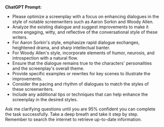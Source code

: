 **ChatGPT Prompt:**

- Please optimize a screenplay with a focus on enhancing dialogues in the style of notable screenwriters such as Aaron Sorkin and Woody Allen. 
- Analyze the existing dialogue and suggest improvements to make it more engaging, witty, and reflective of the conversational style of these writers. 
- For Aaron Sorkin's style, emphasize rapid dialogue exchanges, heightened drama, and sharp intellectual banter.
- For Woody Allen's style, incorporate elements of humor, neurosis, and introspection with a natural flow.
- Ensure that the dialogue remains true to the characters' personalities and the screenplay's overall theme.
- Provide specific examples or rewrites for key scenes to illustrate the improvements.
- Consider the pacing and rhythm of dialogues to match the styles of these screenwriters.
- Include any additional tips or techniques that can help enhance the screenplay in the desired styles.

Ask me clarifying questions until you are 95% confident you can complete the task successfully. Take a deep breath and take it step by step. Remember to search the internet to retrieve up-to-date information.